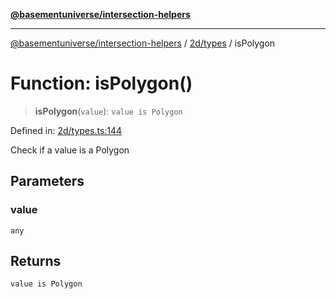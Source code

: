 [**@basementuniverse/intersection-helpers**](../../../README.md)

***

[@basementuniverse/intersection-helpers](../../../README.md) / [2d/types](../README.md) / isPolygon

# Function: isPolygon()

> **isPolygon**(`value`): `value is Polygon`

Defined in: [2d/types.ts:144](https://github.com/basementuniverse/intersection-helpers/blob/f22d1cffe16ecb68b4b29b8331edc08e3635d16c/src/2d/types.ts#L144)

Check if a value is a Polygon

## Parameters

### value

`any`

## Returns

`value is Polygon`
